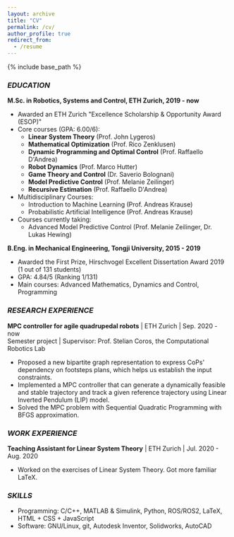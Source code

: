 ```yaml
---
layout: archive
title: "CV"
permalink: /cv/
author_profile: true
redirect_from:
  - /resume
---
```


{% include base_path %}

### ***EDUCATION***


**M.Sc. in Robotics, Systems and Control, ETH Zurich, 2019 - now**
- Awarded an ETH Zurich "Excellence Scholarship & Opportunity Award (ESOP)"
- Core courses (GPA: 6.00/6):
  -  **Linear System Theory** (Prof. John Lygeros)
  -  **Mathematical Optimization** (Prof. Rico Zenklusen)
  -  **Dynamic Programming and Optimal Control** (Prof. Raffaello D'Andrea)
  -  **Robot Dynamics** (Prof. Marco Hutter)
  -  **Game Theory and Control** (Dr. Saverio Bolognani)
  -  **Model Predictive Control** (Prof. ‪Melanie Zeilinger)
  -  **Recursive Estimation** (Prof. Raffaello D'Andrea)
- Multidisciplinary Courses: 
  -  Introduction to Machine Learning (Prof. Andreas Krause)
  -  Probabilistic Artificial Intelligence (Prof. Andreas Krause)
- Courses currently taking: 
  -  Advanced Model Predictive Control (Prof. ‪Melanie Zeilinger, Dr. ‪Lukas Hewing) 

**B.Eng. in Mechanical Engineering, Tongji University, 2015 - 2019**
- Awarded the First Prize, Hirschvogel Excellent Dissertation Award 2019 (1 out of 131 students)
- GPA: 4.84/5 (Ranking 1/131)
- Main courses: Advanced Mathematics, Dynamics and Control, Programming

### ***RESEARCH EXPERIENCE***

**MPC controller for agile quadrupedal robots** | ETH Zurich | Sep. 2020 - now  
Semester project | Supervisor: Prof. Stelian Coros, the Computational Robotics Lab  
  - Proposed a new bipartite graph representation to express  CoPs' dependency on footsteps plans, which helps us establish the input constraints.
  - Implemented a MPC controller that can generate a dynamically feasible and stable trajectory and track a given reference trajectory using Linear Inverted Pendulum (LIP) model.
  - Solved the MPC problem with Sequential Quadratic Programming with BFGS approximation.

### ***WORK EXPERIENCE***

**Teaching Assistant for Linear System Theory** | ETH Zurich | Jul. 2020 - Aug. 2020
  - Worked on the exercises of Linear System Theory. Got more familiar LaTeX.


### ***SKILLS***

- Programming: C/C++, MATLAB & Simulink, Python, ROS/ROS2, LaTeX, HTML + CSS + JavaScript
- Software: GNU/Linux, git, Autodesk Inventor, Solidworks, AutoCAD

<!-- Publications
======
  <ul>{% for post in site.publications %}
    {% include archive-single-cv.html %}
  {% endfor %}</ul>
  
Talks
======
  <ul>{% for post in site.talks %}
    {% include archive-single-talk-cv.html %}
  {% endfor %}</ul>
  
Teaching
======
  <ul>{% for post in site.teaching %}
    {% include archive-single-cv.html %}
  {% endfor %}</ul>
  
Service and leadership
======
* Currently signed in to 43 different slack teams -->
